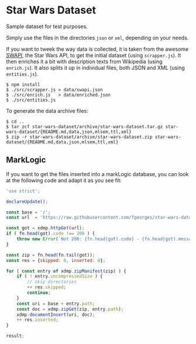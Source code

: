 # Star Wars Dataset

Sample dataset for test purposes.

Simply use the files in the directories `json` or `xml`, depending on your
needs.

If you want to tweek the way data is collected, it is taken from the awesome
[SWAPI](http://swapi.co/), the Star Wars API, to get the initial dataset (using
`scrapper.js`).  It then enriches it a bit with description texts from Wikipedia
(using `enrich.js`).  It also splits it up in individual files, both JSON and
XML (using `entities.js`).

    $ npm install
    $ ./src/scrapper.js > data/swapi.json
    $ ./src/enrich.js   > data/enriched.json
    $ ./src/entities.js

To generate the data archive files:

    $ cd ..
    $ tar zcf star-wars-dataset/archive/star-wars-dataset.tar.gz star-wars-dataset/{README.md,data,json,mlsem,ttl,xml}
    $ zip -r star-wars-dataset/archive/star-wars-dataset.zip star-wars-dataset/{README.md,data,json,mlsem,ttl,xml}

## MarkLogic

If you want to get the files inserted into a markLogic database, you can look at
the following code and adapt it as you see fit:

```js
'use strict';

declareUpdate();

const base = '/';
const url  = 'https://raw.githubusercontent.com/fgeorges/star-wars-dataset/master/archive/star-wars-dataset.zip';

const got = xdmp.httpGet(url);
if ( fn.head(got).code !== 200 ) {
    throw new Error(`Not 200: {fn.head(got).code} - {fn.head(got).message}`);
}

const zip = fn.head(fn.tail(got));
const res = {skipped: 0, inserted: 0};

for ( const entry of xdmp.zipManifest(zip) ) {
    if ( ! entry.uncompressedSize ) {
        // skip directories
        ++ res.skipped;
        continue;
    }
    const uri = base + entry.path;
    const doc = xdmp.zipGet(zip, entry.path);
    xdmp.documentInsert(uri, doc);
    ++ res.inserted;
}

result;
```
